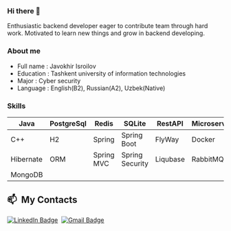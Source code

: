 ### Hi there 👋

Enthusiastic backend developer eager  to contribute team through hard work. Motivated to learn new things and grow in backend developing.

### About me

- Full name : Javokhir Isroilov
- Education : Tashkent university of information technologies
- Major : Cyber security
- Language : English(B2), Russian(A2), Uzbek(Native)


### Skills

| Java       | PostgreSql | Redis     | SQLite         | RestAPI  | Microservice | GraphQL    |
| ---        | ---        | ---       | ---            | ---      | ---          | ---        |
| C++        | H2         | Spring    | Spring Boot    | FlyWay   | Docker       |  HTML/CSS  |
|Hibernate   | ORM        |Spring MVC | Spring Security| Liqubase | RabbitMQ     |  Bootstrap |
| MongoDB    | 



<div>

  ## 📫 &nbsp;My Contacts
  [![LinkedIn Badge](https://img.shields.io/badge/-Javokhir_Isroilov-blue?style=flat-square&logo=Linkedin&logoColor=white&link=https://www.linkedin.com/in/javokhirbek-isroilov-688505200//)](https://www.linkedin.com/in/javokhirbek-isroilov-688505200/)&nbsp;
  [![Gmail Badge](https://img.shields.io/badge/-javokhirbekisroilov166@gmail.com-red?style=flat-square&logo=Gmail&logoColor=white)](mailto:javokhirbekisroilov166@gmail.com)&nbsp;

</div>

<!--
**jav140/jav140** is a ✨ _special_ ✨ repository because its `README.md` (this file) appears on your GitHub profile.

Here are some ideas to get you started:

- 🔭 I’m currently working on ...
- 🌱 I’m currently learning ...
- 👯 I’m looking to collaborate on ...
- 🤔 I’m looking for help with ...
- 💬 Ask me about ...
- 📫 How to reach me: ...
- 😄 Pronouns: ...
- ⚡ Fun fact: ...
-->
